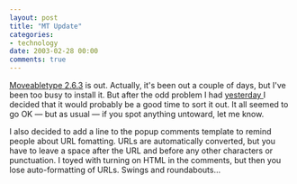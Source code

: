 ```yaml
---
layout: post
title: "MT Update"
categories:
- technology
date: 2003-02-28 00:00
comments: true
---
```


<p><a href="http://www.moveabletype.org/">Moveabletype 2.6.3</a> is out. Actually, it's been out a couple of days, but I've been too busy to install it. But after the odd problem I had <a href="http://www.rousette.org.uk/blog/archives/breakdown">yesterday </a> I decided that it would probably be a good time to sort it out. It all seemed to go OK &mdash; but as  usual &mdash; if you spot anything untoward, let me know.</p>

<p>I also decided to add a line to the popup comments template to remind people about URL fomatting. URLs are automatically converted, but you have to leave a space after the URL and before any other characters or punctuation. I toyed with turning on HTML in the comments, but then you lose auto-formatting of URLs. Swings and roundabouts...</p>


